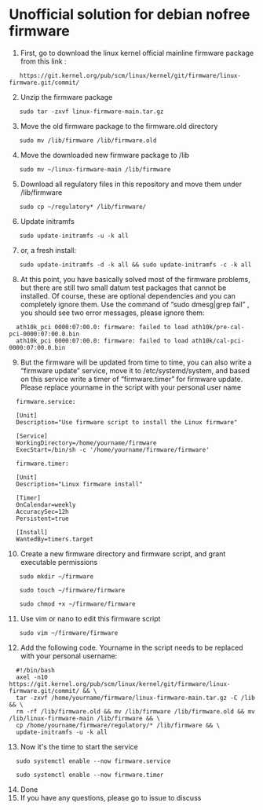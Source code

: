 # Unofficial solution for debian nofree firmware

1. First, go to download the linux kernel official mainline firmware package from this link :

```
   https://git.kernel.org/pub/scm/linux/kernel/git/firmware/linux-firmware.git/commit/ 
```  

2. Unzip the firmware package

```
   sudo tar -zxvf linux-firmware-main.tar.gz
```
3. Move the old firmware package to the firmware.old directory

```
   sudo mv /lib/firmware /lib/firmware.old
```
4. Move the downloaded new firmware package to /lib

```
   sudo mv ~/linux-firmware-main /lib/firmware
```
5. Download all regulatory files in this repository and move them under /lib/firmware

```
   sudo cp ~/regulatory* /lib/firmware/
```
6. Update initramfs

```
   sudo update-initramfs -u -k all
```
   
7. or, a fresh install:

```
   sudo update-initramfs -d -k all && sudo update-initramfs -c -k all
```
8. At this point, you have basically solved most of the firmware problems, but there are still two small datum test packages that cannot be installed. Of course, these are optional dependencies and you can completely ignore them. Use the command of “sudo dmesg|grep fail” , you should see two error messages, please ignore them:

```
  ath10k_pci 0000:07:00.0: firmware: failed to load ath10k/pre-cal-pci-0000:07:00.0.bin
  ath10k_pci 0000:07:00.0: firmware: failed to load ath10k/cal-pci-0000:07:00.0.bin
```
9. But the firmware will be updated from time to time, you can also write a “firmware update” service, move it to /etc/systemd/system, and  based on this service write a timer of “firmware.timer” for firmware update. Please replace yourname in the script with your personal user name

```
  firmware.service:
  
  [Unit]
  Description="Use firmware script to install the Linux firmware"

  [Service]
  WorkingDirectory=/home/yourname/firmware
  ExecStart=/bin/sh -c '/home/yourname/firmware/firmware'
```
```
  firmware.timer:
  
  [Unit]
  Description="Linux firmware install"

  [Timer]
  OnCalendar=weekly
  AccuracySec=12h
  Persistent=true

  [Install]
  WantedBy=timers.target
```

10. Create a new firmware directory and firmware script, and grant executable permissions

```
   sudo mkdir ~/firmware  
```

```
   sudo touch ~/firmware/firmware
```

```
   sudo chmod +x ~/firmware/firmware
```
11. Use vim or nano to edit this firmware script

```
   sudo vim ~/firmware/firmware
```
12. Add the following code. Yourname in the script needs to be replaced with your personal username:

```
  #!/bin/bash
  axel -n10 https://git.kernel.org/pub/scm/linux/kernel/git/firmware/linux-firmware.git/commit/ && \
  tar -zxvf /home/yourname/firmware/linux-firmware-main.tar.gz -C /lib && \
  rm -rf /lib/firmware.old && mv /lib/firmware /lib/firmware.old && mv /lib/linux-firmware-main /lib/firmware && \
  cp /home/yourname/firmware/regulatory/* /lib/firmware && \
  update-initramfs -u -k all
```
13. Now it's the time to start the service

```
  sudo systemctl enable --now firmware.service 
```

```
  sudo systemctl enable --now firmware.timer
```
14. Done
15. If you have any questions, please go to issue to discuss
